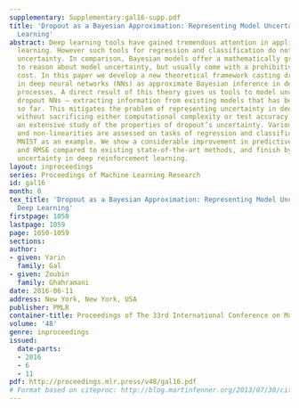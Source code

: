 ```yaml
---
supplementary: Supplementary:gal16-supp.pdf
title: 'Dropout as a Bayesian Approximation: Representing Model Uncertainty in Deep
  Learning'
abstract: Deep learning tools have gained tremendous attention in applied machine
  learning. However such tools for regression and classification do not capture model
  uncertainty. In comparison, Bayesian models offer a mathematically grounded framework
  to reason about model uncertainty, but usually come with a prohibitive computational
  cost. In this paper we develop a new theoretical framework casting dropout training
  in deep neural networks (NNs) as approximate Bayesian inference in deep Gaussian
  processes. A direct result of this theory gives us tools to model uncertainty with
  dropout NNs – extracting information from existing models that has been thrown away
  so far. This mitigates the problem of representing uncertainty in deep learning
  without sacrificing either computational complexity or test accuracy. We perform
  an extensive study of the properties of dropout’s uncertainty. Various network architectures
  and non-linearities are assessed on tasks of regression and classification, using
  MNIST as an example. We show a considerable improvement in predictive log-likelihood
  and RMSE compared to existing state-of-the-art methods, and finish by using dropout’s
  uncertainty in deep reinforcement learning.
layout: inproceedings
series: Proceedings of Machine Learning Research
id: gal16
month: 0
tex_title: 'Dropout as a Bayesian Approximation: Representing Model Uncertainty in
  Deep Learning'
firstpage: 1050
lastpage: 1059
page: 1050-1059
sections: 
author:
- given: Yarin
  family: Gal
- given: Zoubin
  family: Ghahramani
date: 2016-06-11
address: New York, New York, USA
publisher: PMLR
container-title: Proceedings of The 33rd International Conference on Machine Learning
volume: '48'
genre: inproceedings
issued:
  date-parts:
  - 2016
  - 6
  - 11
pdf: http://proceedings.mlr.press/v48/gal16.pdf
# Format based on citeproc: http://blog.martinfenner.org/2013/07/30/citeproc-yaml-for-bibliographies/
---
```

